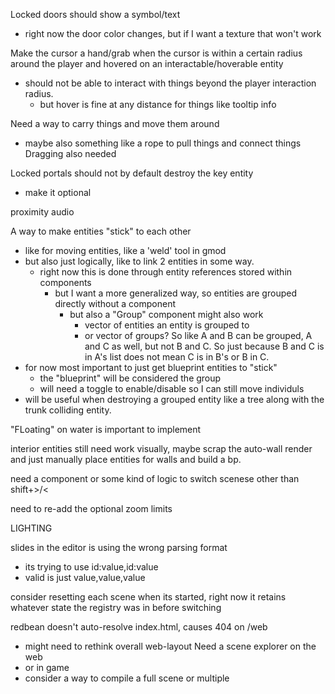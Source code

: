 Locked doors should show a symbol/text
 - right now the door color changes, but if I want a texture that won't work

Make the cursor a hand/grab when the cursor is within a certain radius around the player and hovered on an interactable/hoverable entity
 - should not be able to interact with things beyond the player interaction radius.
   - but hover is fine at any distance for things like tooltip info

Need a way to carry things and move them around
 - maybe also something like a rope to pull things and connect things
Dragging also needed

Locked portals should not by default destroy the key entity
 - make it optional

proximity audio 

A way to make entities "stick" to each other
 - like for moving entities, like a 'weld' tool in gmod
 - but also just logically, like to link 2 entities in some way.
   - right now this is done through entity references stored within components
     - but I want a more generalized way, so entities are grouped directly without a component
       - but also a "Group" component might also work
         - vector of entities an entity is grouped to
         - or vector of groups? So like A and B can be grouped, A and C as well, but not B and C. So just because B and C is in A's list does not mean C is in B's or B in C.
 - for now most important to just get blueprint entities to "stick"
   - the "blueprint" will be considered the group
   - will need a toggle to enable/disable so I can still move individuls
 - will be useful when destroying a grouped entity like a tree along with the trunk colliding entity.

"FLoating" on water is important to implement

interior entities still need work visually, maybe scrap the auto-wall render and just manually place entities for walls and build a bp.

need a component or some kind of logic to switch scenese other than shift+>/<

need to re-add the optional zoom limits

LIGHTING

slides in the editor is using the wrong parsing format
 - its trying to use id:value,id:value
 - valid is just value,value,value

consider resetting each scene when its started, right now it retains whatever state the registry was in before switching

redbean doesn't auto-resolve index.html, causes 404 on /web
 - might need to rethink overall web-layout
Need a scene explorer on the web
 - or in game
 - consider a way to compile a full scene or multiple